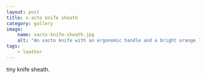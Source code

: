 ```yaml
---
layout: post
title: x-acto knife sheath
category: gallery
image: 
    name: xacto-knife-sheath.jpg
    alt: "An xacto knife with an ergonomic handle and a bright orange leather sheath with yellow stitching over the blade."
tags:
    - leather
---
```


tiny knife sheath.